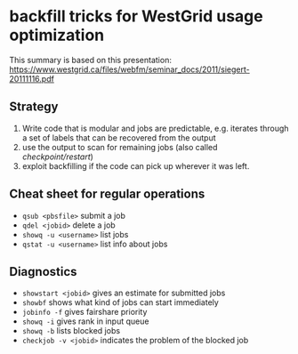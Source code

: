 # backfill tricks for WestGrid usage optimization

This summary is based on this presentation:
https://www.westgrid.ca/files/webfm/seminar_docs/2011/siegert-20111116.pdf

## Strategy

1. Write code that is modular and jobs are predictable, e.g. iterates through a set of labels that can be recovered from the output
2. use the output to scan for remaining jobs (also called *checkpoint/restart*)
3. exploit backfilling if the code can pick up wherever it was left.

## Cheat sheet for regular operations

* `qsub <pbsfile>` submit a job
* `qdel <jobid>` delete a job
* `showq -u <username>` list jobs
* `qstat -u <username>` list info about jobs

## Diagnostics

* `showstart <jobid>` gives an estimate for submitted jobs
* `showbf` shows what kind of jobs can start immediately
* `jobinfo -f` gives fairshare priority
* `showq -i` gives rank in input queue
* `showq -b` lists blocked jobs
* `checkjob -v <jobid>` indicates the problem of the blocked job
 
